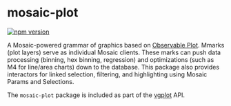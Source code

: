 # mosaic-plot

[![npm version](https://img.shields.io/npm/v/@uwdata/mosaic-plot.svg)](https://www.npmjs.com/package/@uwdata/mosaic-plot)

A Mosaic-powered grammar of graphics based on [Observable Plot](https://github.com/observablehq/plot). Mmarks (plot layers) serve as individual Mosaic clients. These marks can push data processing (binning, hex binning, regression) and optimizations (such as M4 for line/area charts) down to the database. This package also provides interactors for linked selection, filtering, and highlighting using Mosaic Params and Selections.

The `mosaic-plot` package is included as part of the [vgplot](https://github.com/uwdata/mosaic/tree/main/packages/vgplot/vgplot) API.

